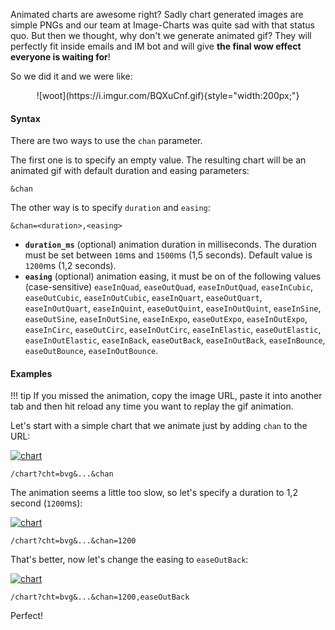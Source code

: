 Animated charts are awesome right? Sadly chart generated images are simple PNGs and our team at Image-Charts was quite sad with that status quo. But then we thought, why don't we generate animated gif? They will perfectly fit inside emails and IM bot and will give **the final wow effect everyone is waiting for**!

So we did it and we were like:

<center>
![woot](https://i.imgur.com/BQXuCnf.gif){style="width:200px;"}
</center>

#### Syntax

There are two ways to use the `chan` parameter.

The first one is to specify an empty value. The resulting chart will be an animated gif with default duration and easing parameters:

```
&chan
```

The other way is to specify `duration` and `easing`:

```
&chan=<duration>,<easing>
```
- **`duration_ms`** (optional) animation duration in milliseconds. The duration must be set between `10`ms and `1500`ms (1,5 seconds). Default value is `1200`ms (1,2 seconds).
- **`easing`** (optional) animation easing, it must be on of the following values (case-sensitive) `easeInQuad`, `easeOutQuad`, `easeInOutQuad`, `easeInCubic`, `easeOutCubic`, `easeInOutCubic`, `easeInQuart`, `easeOutQuart`, `easeInOutQuart`, `easeInQuint`, `easeOutQuint`, `easeInOutQuint`, `easeInSine`, `easeOutSine`, `easeInOutSine`, `easeInExpo`, `easeOutExpo`, `easeInOutExpo`, `easeInCirc`, `easeOutCirc`, `easeInOutCirc`, `easeInElastic`, `easeOutElastic`, `easeInOutElastic`, `easeInBack`, `easeOutBack`, `easeInOutBack`, `easeInBounce`, `easeOutBounce`, `easeInOutBounce`.

#### Examples

!!! tip
    If you missed the animation, copy the image URL, paste it into another tab and then hit reload any time you want to replay the gif animation.

Let's start with a simple chart that we animate just by adding `chan` to the URL:

[![chart](https://image-charts.com/chart?chan&chco=4ECDC4&chd=s%3AMonkeys&chs=700x200&cht=bvg&chxt=x%2Cy&icac=fgribreau&icretina=1&ichm=96c51e8a1cf970f0470c14612be4817347e4d173f532fd9164f87510ca89a291)](https://editor.image-charts.com/chart?chan&chco=4ECDC4&chd=s%3AMonkeys&chs=700x200&cht=bvg&chxt=x%2Cy&icac=fgribreau&icretina=1&ichm=96c51e8a1cf970f0470c14612be4817347e4d173f532fd9164f87510ca89a291)

```
/chart?cht=bvg&...&chan
```

The animation seems a little too slow, so let's specify a duration to 1,2 second (`1200`ms):

[![chart](https://image-charts.com/chart?chan=1200&chco=556270&chd=s%3AMonkeys&chs=700x200&cht=bvg&chxt=x%2Cy&icac=fgribreau&icretina=1&ichm=a8b723eebe0776dee64dd7928aa4c66b14f9cb328131d4e9ad87ab483abe4aef)](https://editor.image-charts.com/chart?chan=1200&chco=556270&chd=s%3AMonkeys&chs=700x200&cht=bvg&chxt=x%2Cy&icac=fgribreau&icretina=1&ichm=a8b723eebe0776dee64dd7928aa4c66b14f9cb328131d4e9ad87ab483abe4aef)

```
/chart?cht=bvg&...&chan=1200
```

That's better, now let's change the easing to `easeOutBack`:

[![chart](https://image-charts.com/chart?chan=1200%2CeaseOutBack&chco=C44D58&chd=s%3AMonkeys&chs=700x200&cht=bvg&chxt=x%2Cy&icac=fgribreau&icretina=1&ichm=3eb93f3b36aecd4c86a7543ed7bb982fbf62d5323eb99b81c881023c3842f08f)](https://editor.image-charts.com/chart?chan=1200%2CeaseOutBack&chco=C44D58&chd=s%3AMonkeys&chs=700x200&cht=bvg&chxt=x%2Cy&icac=fgribreau&icretina=1&ichm=3eb93f3b36aecd4c86a7543ed7bb982fbf62d5323eb99b81c881023c3842f08f)

```
/chart?cht=bvg&...&chan=1200,easeOutBack
```

Perfect!
